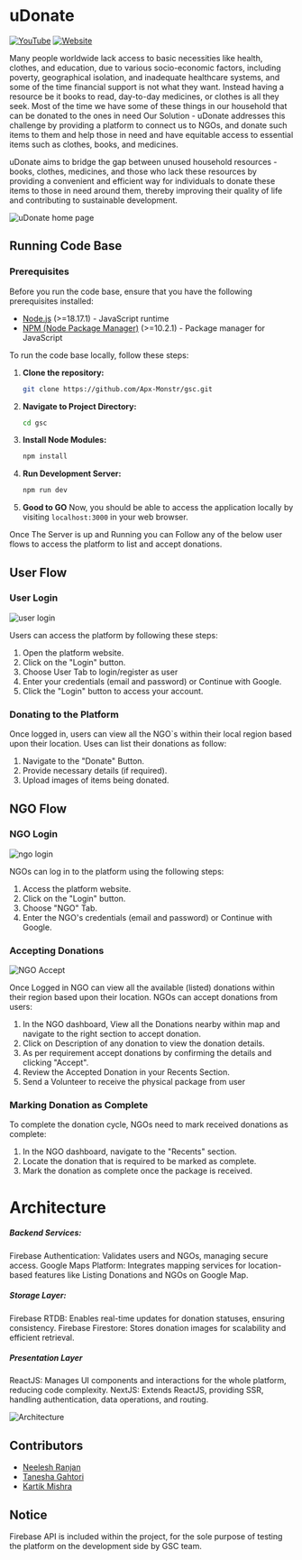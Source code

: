 # uDonate

[![YouTube](https://img.shields.io/badge/Watch%20on%20YouTube-red?style=for-the-badge&logo=youtube)](https://youtu.be/cDAJtu400oM) [![Website](https://img.shields.io/badge/Visit%20our%20Platform-blue?style=for-the-badge&logo=vercel)](https://udonategsc.vercel.app)


Many people worldwide lack access to basic necessities like health, clothes, and education, due to various socio-economic factors, including poverty, geographical isolation, and inadequate healthcare systems, and some of the time financial support is not what they want. Instead having a resource be it books to read, day-to-day medicines, or clothes is all they seek. Most of the time we have some of these things in our household that can be donated to the ones in need Our Solution - uDonate addresses this challenge by providing a platform to connect us to NGOs, and donate such items to them and help those in need and have equitable access to essential items such as clothes, books, and medicines. 

uDonate aims to bridge the gap between unused household resources - books, clothes, medicines, and those who lack these resources by providing a convenient and efficient way for individuals to donate these items to those in need around them, thereby improving their quality of life and contributing to sustainable development.

![uDonate home page](https://github.com/Apx-Monstr/gsc/assets/106424104/782c6ef9-cff3-41e2-a2e3-928c2ac388f2)


## Running Code Base

### Prerequisites
Before you run the code base, ensure that you have the following prerequisites installed:
- [Node.js](https://nodejs.org/) (>=18.17.1) - JavaScript runtime
- [NPM (Node Package Manager)](https://www.npmjs.com/) (>=10.2.1) - Package manager for JavaScript

To run the code base locally, follow these steps:

1. **Clone the repository:**
   ```bash
   git clone https://github.com/Apx-Monstr/gsc.git
   ```
2. **Navigate to Project Directory:**
    ```bash
    cd gsc
    ```
3. **Install Node Modules:**
    ```bash
    npm install
    ```
4. **Run Development Server:**
    ```bash
    npm run dev
    ```
5. **Good to GO**
    Now, you should be able to access the application locally by visiting `localhost:3000` in your web browser.

Once The Server is up and Running you can Follow any of the below user flows to access the platform to list and accept donations.

## User Flow

### User Login

![user login](https://github.com/Apx-Monstr/gsc/assets/106424104/3e424349-eff8-4aaf-9fbc-4b5442815cad)

Users can access the platform by following these steps:

1. Open the platform website.
2. Click on the "Login" button.
3. Choose User Tab to login/register as user
4. Enter your credentials (email and password) or Continue with Google.
5. Click the "Login" button to access your account.

### Donating to the Platform

Once logged in, users can view all the NGO`s within their local region based upon their location. 
Uses can list their donations as follow:

1. Navigate to the "Donate" Button.
2. Provide necessary details (if required).
3. Upload images of items being donated.

## NGO Flow

### NGO Login

![ngo login](https://github.com/Apx-Monstr/gsc/assets/106424104/f4bbc890-30a5-4691-b25e-66668652ae20)

NGOs can log in to the platform using the following steps:

1. Access the platform website.
2. Click on the "Login" button.
3. Choose "NGO" Tab.
4. Enter the NGO's credentials (email and password) or Continue with Google.

### Accepting Donations

![NGO Accept](https://github.com/Apx-Monstr/gsc/assets/106424104/9208b2be-7da8-489e-a2ca-e31bc27eeb34)

Once Logged in NGO can view all the available (listed) donations within their region based upon their location.
NGOs can accept donations from users:

1. In the NGO dashboard, View all the Donations nearby within map and navigate to the right section to accept donation.
2. Click on Description of any donation to view the donation details.
3. As per requirement accept donations by confirming the details and clicking "Accept".
4. Review the Accepted Donation in your Recents Section.
5. Send a Volunteer to receive the physical package from user

### Marking Donation as Complete

To complete the donation cycle, NGOs need to mark received donations as complete:

1. In the NGO dashboard, navigate to the "Recents" section.
2. Locate the donation that is required to be marked as complete.
3. Mark the donation as complete once the package is received.


# Architecture
##### Backend Services:
Firebase Authentication: Validates users and NGOs, managing secure access.
Google Maps Platform: Integrates mapping services for location-based features like Listing Donations and NGOs on Google Map.

##### Storage Layer:
Firebase RTDB: Enables real-time updates for donation statuses, ensuring consistency.
Firebase Firestore: Stores donation images for scalability and efficient retrieval.

##### Presentation Layer
ReactJS: Manages UI components and interactions for the whole platform, reducing code complexity.
NextJS: Extends ReactJS, providing SSR, handling authentication, data operations, and routing.

![Architecture](https://github.com/Apx-Monstr/gsc/assets/106424104/07d69279-4340-4629-8863-747d377ff818)

## Contributors

- [Neelesh Ranjan](https://github.com/Apx-Monstr)
- [Tanesha Gahtori](https://github.com/taneshagahtori)
- [Kartik Mishra](https://github.com/hacker-KM)

## Notice
Firebase API is included within the project, for the sole purpose of testing the platform on the development side by GSC team. 
